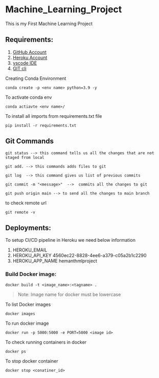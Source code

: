 # Machine_Learning_Project
This is my First Machine Learning Project

## Requirements:
1. [GitHub Account](https://github.com)
2. [Heroku Account](https://dashboard.heroku/com/login)
3. [vscode IDE](https://code.visualstudio.com/download)
4. [GIT cli](https://git-scm.com/downloads)


Creating Conda Environment
```
conda create -p <env name> python=3.9 -y 
```
To activate conda env
```
conda actiavte <env name>/
```
To install all imports from requirements.txt file
```
pip install -r requirements.txt
```
## Git Commands
```
git status --> this command tells us all the changes that are not staged from local
```
```
git add. --> this commands adds files to git
```
```
git log  --> this command gives us list of previous commits
```
```
git commit -m "<message>"  -->  commits all the changes to git
```
```
git push origin main --> to send all the changes to main branch
```
to check remote url
```
git remote -v
```

## Deployments:

To setup CI/CD pipeline in Heroku we need below information

1. HEROKU_EMAIL
2. HEROKU_API_KEY 4560ec22-8828-4ee6-a379-c05a2b1c2290
3. HEROKU_APP_NAME hemanthmlproject 

### Build Docker image:
```
docker build -t <image_name>:<tagname> .
```
> Note: Image name for docker must be lowercase

To list Docker images
```
docker images
```
To run docker image
```
docker run -p 5000:5000 -e PORT=5000 <image id>
```
To check running containers in docker
```
docker ps
```
To stop docker container
```
docker stop <conatiner_id>
```






